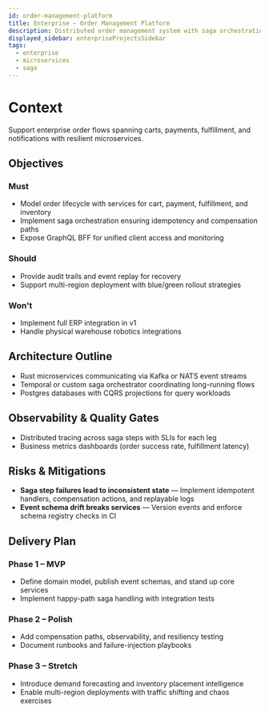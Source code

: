 ```yaml
---
id: order-management-platform
title: Enterprise – Order Management Platform
description: Distributed order management system with saga orchestration and idempotent workflows.
displayed_sidebar: enterpriseProjectsSidebar
tags:
  - enterprise
  - microservices
  - saga
---
```


# Context

Support enterprise order flows spanning carts, payments, fulfillment, and notifications with resilient microservices.

## Objectives

### Must
- Model order lifecycle with services for cart, payment, fulfillment, and inventory
- Implement saga orchestration ensuring idempotency and compensation paths
- Expose GraphQL BFF for unified client access and monitoring

### Should
- Provide audit trails and event replay for recovery
- Support multi-region deployment with blue/green rollout strategies

### Won't
- Implement full ERP integration in v1
- Handle physical warehouse robotics integrations

## Architecture Outline

- Rust microservices communicating via Kafka or NATS event streams
- Temporal or custom saga orchestrator coordinating long-running flows
- Postgres databases with CQRS projections for query workloads

## Observability & Quality Gates

- Distributed tracing across saga steps with SLIs for each leg
- Business metrics dashboards (order success rate, fulfillment latency)

## Risks & Mitigations

- **Saga step failures lead to inconsistent state** — Implement idempotent handlers, compensation actions, and replayable logs
- **Event schema drift breaks services** — Version events and enforce schema registry checks in CI

## Delivery Plan

### Phase 1 – MVP
- Define domain model, publish event schemas, and stand up core services
- Implement happy-path saga handling with integration tests

### Phase 2 – Polish
- Add compensation paths, observability, and resiliency testing
- Document runbooks and failure-injection playbooks

### Phase 3 – Stretch
- Introduce demand forecasting and inventory placement intelligence
- Enable multi-region deployments with traffic shifting and chaos exercises
